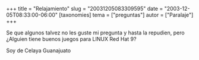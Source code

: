 +++
title = "Relajamiento"
slug = "20031205083309595"
date = "2003-12-05T08:33:00-06:00"
[taxonomies]
tema = ["preguntas"]
autor = ["Paralaje"]
+++

Se que algunos talvez no les guste mi pregunta y hasta la repudien, pero
¿Alguien tiene buenos juegos para LINUX Red Hat 9?

  
Soy de Celaya Guanajuato


